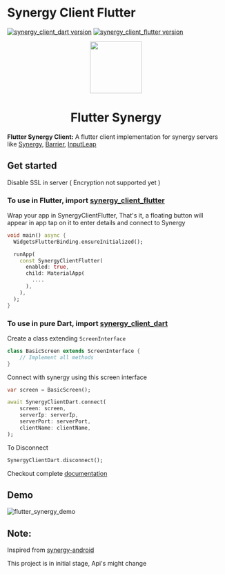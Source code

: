 # Synergy Client Flutter

[![synergy_client_dart version](https://img.shields.io/pub/v/synergy_client_dart?label=synergy_client_dart)](https://pub.dev/packages/synergy_client_dart)
[![synergy_client_flutter version](https://img.shields.io/pub/v/synergy_client_flutter?label=synergy_client_flutter)](https://pub.dev/packages/synergy_client_flutter)

<div align="center">
  <img src="https://github.com/rohitsangwan01/flutter_synergy/assets/59526499/faef2883-8b84-416d-9736-31d6436feb7a" height=120 />
  <h1>Flutter Synergy</h1>
</div>

**Flutter Synergy Client:** A flutter client implementation for synergy servers like [Synergy](https://symless.com/synergy), [Barrier](https://github.com/debauchee/barrier), [InputLeap](https://github.com/input-leap/input-leap)

## Get started

Disable SSL in server ( Encryption not supported yet )

### To use in Flutter, import [synergy_client_flutter](https://pub.dev/packages/synergy_client_flutter)

Wrap your app in SynergyClientFlutter, That's it, a floating button will appear in app
tap on it to enter details and connect to Synergy

```dart
void main() async {
  WidgetsFlutterBinding.ensureInitialized();

  runApp(
    const SynergyClientFlutter(
      enabled: true,
      child: MaterialApp(
        ....
      ),
    ),
  );
}
```

### To use in pure Dart, import [synergy_client_dart](https://pub.dev/packages/synergy_client_dart)

Create a class extending `ScreenInterface`

```dart
class BasicScreen extends ScreenInterface {
    // Implement all methods
}
```

Connect with synergy using this screen interface

```dart
var screen = BasicScreen();

await SynergyClientDart.connect(
    screen: screen,
    serverIp: serverIp,
    serverPort: serverPort,
    clientName: clientName,
);
```

To Disconnect

```dart
SynergyClientDart.disconnect();
```

Checkout complete [documentation](https://github.com/rohitsangwan01/flutter_synergy/tree/main)

## Demo

![flutter_synergy_demo](https://github.com/rohitsangwan01/flutter_synergy/assets/59526499/03b25072-6b7c-4a0b-9fb3-40840a88cf10)

## Note:

Inspired from [synergy-android](https://github.com/symless/synergy-android-7)

This project is in initial stage, Api's might change
